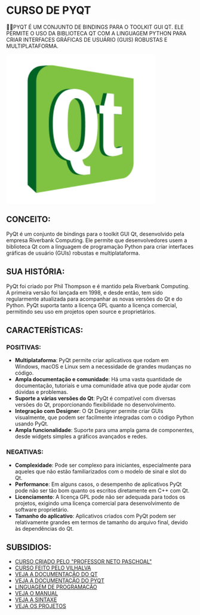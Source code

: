 # CURSO DE PYQT
👨‍⚖️PYQT É UM CONJUNTO DE BINDINGS PARA O TOOLKIT GUI QT. ELE PERMITE O USO DA BIBLIOTECA QT COM A LINGUAGEM PYTHON PARA CRIAR INTERFACES GRÁFICAS DE USUÁRIO (GUIS) ROBUSTAS E MULTIPLATAFORMA.

<img src="FOTO.png" align="center" width="400"> <br>

## CONCEITO:
PyQt é um conjunto de bindings para o toolkit GUI Qt, desenvolvido pela empresa Riverbank Computing. Ele permite que desenvolvedores usem a biblioteca Qt com a linguagem de programação Python para criar interfaces gráficas de usuário (GUIs) robustas e multiplataforma.

## SUA HISTÓRIA:
PyQt foi criado por Phil Thompson e é mantido pela Riverbank Computing. A primeira versão foi lançada em 1998, e desde então, tem sido regularmente atualizada para acompanhar as novas versões do Qt e do Python. PyQt suporta tanto a licença GPL quanto a licença comercial, permitindo seu uso em projetos open source e proprietários.

## CARACTERÍSTICAS:
### POSITIVAS:
- **Multiplataforma**: PyQt permite criar aplicativos que rodam em Windows, macOS e Linux sem a necessidade de grandes mudanças no código.
- **Ampla documentação e comunidade**: Há uma vasta quantidade de documentação, tutoriais e uma comunidade ativa que pode ajudar com dúvidas e problemas.
- **Suporte a várias versões do Qt**: PyQt é compatível com diversas versões do Qt, proporcionando flexibilidade no desenvolvimento.
- **Integração com Designer**: O Qt Designer permite criar GUIs visualmente, que podem ser facilmente integradas com o código Python usando PyQt.
- **Ampla funcionalidade**: Suporte para uma ampla gama de componentes, desde widgets simples a gráficos avançados e redes.

### NEGATIVAS:
- **Complexidade**: Pode ser complexo para iniciantes, especialmente para aqueles que não estão familiarizados com o modelo de sinal e slot do Qt.
- **Performance**: Em alguns casos, o desempenho de aplicativos PyQt pode não ser tão bom quanto os escritos diretamente em C++ com Qt.
- **Licenciamento**: A licença GPL pode não ser adequada para todos os projetos, exigindo uma licença comercial para desenvolvimento de software proprietário.
- **Tamanho do aplicativo**: Aplicativos criados com PyQt podem ser relativamente grandes em termos de tamanho do arquivo final, devido às dependências do Qt.

## SUBSIDIOS:
- [CURSO CRIADO PELO "PROFESSOR NETO PASCHOAL"](https://youtube.com/playlist?list=PLwsAoT89dh3qJ8JcprQ8AuHY8AGasvx4G&si=-YywudgvCZhU3H70)
- [CURSO FEITO PELO VILHALVA](https://github.com/VILHALVA)
- [VEJA A DOCUMENTAÇÃO DO QT](https://doc.qt.io/qtforpython-6/)
- [VEJA A DOCUMENTAÇÃO DO PYQT](https://www.riverbankcomputing.com/static/Docs/PyQt5/)
- [LINGUAGEM DE PROGRAMAÇÃO](https://github.com/VILHALVA/CURSO-DE-PYTHON)
- [VEJA O MANUAL](./MANUAL.md)
- [VEJA A SINTAXE](./SINTAXE.md)
- [VEJA OS PROJETOS](https://github.com/VILHALVA?tab=repositories&q=topic:PYQT)


